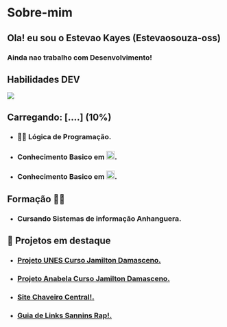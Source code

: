 # Sobre-mim

## Ola! eu sou o Estevao Kayes (Estevaosouza-oss)

### Ainda nao trabalho com Desenvolvimento!

## Habilidades DEV

<img src="https://skillicons.dev/icons?i=html,css,js" />

## Carregando: [....] (10%)

- ### 🧑‍💻 Lógica de Programação.
- ### Conhecimento Basico em <img src = "https://skillicons.dev/icons?i=python" height = "20px"/>.
- ### Conhecimento Basico em <img src = "https://skillicons.dev/icons?i=java" height = "20px"/>.

## Formação 🧑‍🎓
- ### Cursando Sistemas de informação Anhanguera.
## 📌 Projetos em destaque

- ### <a href = "https://github.com/Estevaosouza-oss/Projeto-Unes"> Projeto UNES Curso Jamilton Damasceno.
- ### <a href = "https://github.com/Estevaosouza-oss/Projeto_Anabella"> Projeto Anabela Curso Jamilton Damasceno.
- ### <a href = "https://github.com/Estevaosouza-oss/Chaveiro-Central"> Site Chaveiro Central!.
- ### <a href = "https://estevaosouza-oss.github.io/SanninsRapLinks/"> Guia de Links Sannins Rap!.

